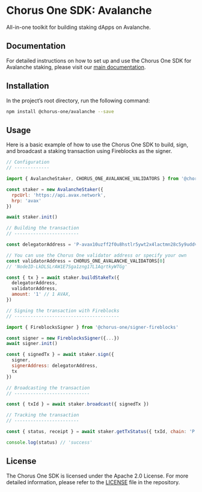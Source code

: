 # Chorus One SDK: Avalanche

All-in-one toolkit for building staking dApps on Avalanche.

## Documentation

For detailed instructions on how to set up and use the Chorus One SDK for Avalanche staking, please visit our [main documentation](http://example.com/todo-fix-me).

## Installation

In the project’s root directory, run the following command:

```bash
npm install @chorus-one/avalanche --save
```

## Usage

Here is a basic example of how to use the Chorus One SDK to build, sign, and broadcast a staking transaction using Fireblocks as the signer.

```javascript
// Configuration
// -------------

import { AvalancheStaker, CHORUS_ONE_AVALANCHE_VALIDATORS } from '@chorus-one/avalanche'

const staker = new AvalancheStaker({
  rpcUrl: 'https://api.avax.network',
  hrp: 'avax'
})

await staker.init()

// Building the transaction
// ------------------------

const delegatorAddress = 'P-avax10uzff2f0u8hstlr5ywt2x4lactmn28c5y9uddv'

// You can use the Chorus One validator address or specify your own
const validatorAddress = CHORUS_ONE_AVALANCHE_VALIDATORS[0]
// 'NodeID-LkDLSLrAW1E7Sga1zng17L1AqrtkyWTGg'

const { tx } = await staker.buildStakeTx({
  delegatorAddress,
  validatorAddress,
  amount: '1' // 1 AVAX,
})

// Signing the transaction with Fireblocks
// ---------------------------------------

import { FireblocksSigner } from '@chorus-one/signer-fireblocks'

const signer = new FireblocksSigner({...})
await signer.init()

const { signedTx } = await staker.sign({
  signer,
  signerAddress: delegatorAddress,
  tx
})

// Broadcasting the transaction
// ----------------------------

const { txId } = await staker.broadcast({ signedTx })

// Tracking the transaction
// ------------------------

const { status, receipt } = await staker.getTxStatus({ txId, chain: 'P' })

console.log(status) // 'success'
```

## License

The Chorus One SDK is licensed under the Apache 2.0 License. For more detailed information, please refer to the [LICENSE](./LICENSE) file in the repository.
